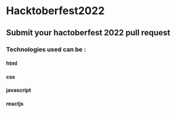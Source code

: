 # Hacktoberfest2022
## Submit your hactoberfest 2022 pull request
### Technologies used can be :
#### html
#### css
#### javascript
#### reactjs